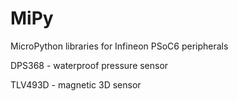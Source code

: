 # MiPy
MicroPython libraries for Infineon PSoC6 peripherals

DPS368 - waterproof pressure sensor

TLV493D - magnetic 3D sensor
